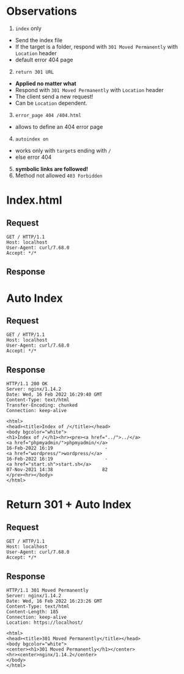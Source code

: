 # Observations
1. `index` only  
- Send the index file
- If the target is a folder, respond with `301 Moved Permanently` with `Location` header
- default error 404 page
2. `return 301 URL`
- **Applied no matter what**
- Respond with `301 Moved Permanently` with `Location` header
- The client send a new request!
- Can be `Location` dependent.
3. `error_page 404 /404.html`
- allows to define an 404 error page
4. `autoindex on`
- works only with `target`s ending with `/`
- else error 404
5. **symbolic links are followed!**
6. Method not allowed `403 Forbidden`

# Index.html
## Request
```
GET / HTTP/1.1
Host: localhost
User-Agent: curl/7.68.0
Accept: */*
```
## Response

# Auto Index
## Request
```
GET / HTTP/1.1
Host: localhost
User-Agent: curl/7.68.0
Accept: */*
```
## Response
```
HTTP/1.1 200 OK
Server: nginx/1.14.2
Date: Wed, 16 Feb 2022 16:29:40 GMT
Content-Type: text/html
Transfer-Encoding: chunked
Connection: keep-alive

<html>
<head><title>Index of /</title></head>
<body bgcolor="white">
<h1>Index of /</h1><hr><pre><a href="../">../</a>
<a href="phpmyadmin/">phpmyadmin/</a>                                        16-Feb-2022 16:19                   -
<a href="wordpress/">wordpress/</a>                                         16-Feb-2022 16:19                   -
<a href="start.sh">start.sh</a>                                           07-Nov-2021 14:38                  82
</pre><hr></body>
</html>
```

# Return 301 + Auto Index
## Request
```
GET / HTTP/1.1
Host: localhost
User-Agent: curl/7.68.0
Accept: */*
```
## Response
```
HTTP/1.1 301 Moved Permanently
Server: nginx/1.14.2
Date: Wed, 16 Feb 2022 16:23:26 GMT
Content-Type: text/html
Content-Length: 185
Connection: keep-alive
Location: https://localhost/

<html>
<head><title>301 Moved Permanently</title></head>
<body bgcolor="white">
<center><h1>301 Moved Permanently</h1></center>
<hr><center>nginx/1.14.2</center>
</body>
</html>
```
